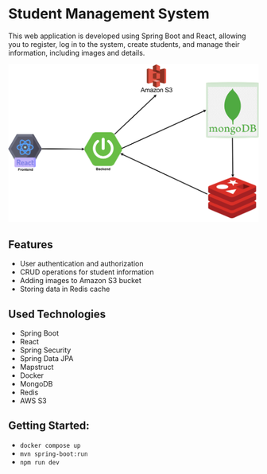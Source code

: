 # Student Management System

This web application is developed using Spring Boot and React, allowing you to register, log in to the system, create students, and manage their information, including images and details.

![studentmng.png](imgs/studentmng.png)

## Features

- User authentication and authorization
- CRUD operations for student information
- Adding images to Amazon S3 bucket
- Storing data in Redis cache

## Used Technologies

- Spring Boot
- React
- Spring Security
- Spring Data JPA
- Mapstruct
- Docker
- MongoDB
- Redis
- AWS S3

## Getting Started:

- `docker compose up`
- `mvn spring-boot:run`
- `npm run dev`
